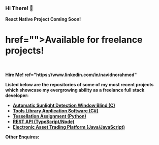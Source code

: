 ### Hi There! 👋


<div>
  <strong> React Native Project Coming Soon!<strong/><br />
    <h1> href="">Available for freelance projects!</h1> <br />
   <p>Hire Me!
    <a>ref="https://www.linkedin.com/in/navidnorahmed"</a>
   </p>
   
   </p>
 </div>

Listed below are the repositories of some of my most recent projects which showcase my evergrowing ability as a freelance full stack developer: <br />
<ul>
<a href="https://github.com/nahme6/Automatic-Sunlight-Detection-Window-Blind"><li>Automatic Sunlight Detection Window Blind (C)</li></a>
<a href="https://github.com/nahme6/Tools-Library-Application-Software"><li>Tools Library Application Software (C#)</li></a>
<a href="https://github.com/nahme6/IFB104-Tessellation-Assignment"><li>Tessellation Assignment (Python)</li></a>
<a href="https://github.com/nahme6/Spaceship-REST-API"><li>REST API (TypeScript/Node)</li></a>
<a href="https://github.com/nahme6/Electronic-Asset-Trading-Platform"><li>Electronic Asset Trading Platform (Java/JavaScript)</li></a>
</ul>

Other Enquires:
